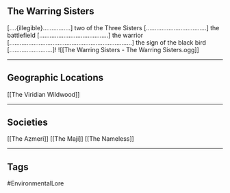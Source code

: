 ## The Warring Sisters
\[....{illegible}................] two of the Three Sisters \[...................................] the battlefield \[........................................] the warrior \[.......................................................................] the sign of the black bird \[.........................]!
![[The Warring Sisters - The Warring Sisters.ogg]]

---
## Geographic Locations
[[The Viridian Wildwood]]

---
## Societies
[[The Azmeri]]
[[The Maji]]
[[The Nameless]]

---
## Tags
#EnvironmentalLore 